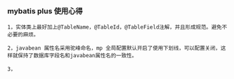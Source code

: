 ### mybatis plus 使用心得

    1，实体类上最好加上@TableName，@TableId，@TableField注解，并且形成规范。避免不必要的麻烦。
    
    2，javabean 属性名采用驼峰命名，mp 全局配置默认开启了使用下划线，可以配置关闭，这样就保持了数据库字段名和javabean属性名的一致性。
    
    3，